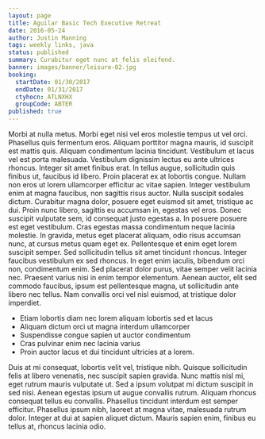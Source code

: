 ```yaml
---
layout: page
title: Aguilar Basic Tech Executive Retreat
date: 2016-05-24
author: Justin Manning
tags: weekly links, java
status: published
summary: Curabitur eget nunc at felis eleifend.
banner: images/banner/leisure-02.jpg
booking:
  startDate: 01/30/2017
  endDate: 01/31/2017
  ctyhocn: ATLNXHX
  groupCode: ABTER
published: true
---
```

Morbi at nulla metus. Morbi eget nisi vel eros molestie tempus ut vel orci. Phasellus quis fermentum eros. Aliquam porttitor magna mauris, id suscipit est mattis quis. Aliquam condimentum lacinia tincidunt. Vestibulum et lacus vel est porta malesuada. Vestibulum dignissim lectus eu ante ultrices rhoncus. Integer sit amet finibus erat. In tellus augue, sollicitudin quis finibus ut, faucibus id libero. Proin placerat ex at lobortis congue. Nullam non eros ut lorem ullamcorper efficitur ac vitae sapien. Integer vestibulum enim at magna faucibus, non sagittis risus auctor. Nulla suscipit sodales dictum. Curabitur magna dolor, posuere eget euismod sit amet, tristique ac dui.
Proin nunc libero, sagittis eu accumsan in, egestas vel eros. Donec suscipit vulputate sem, id consequat justo egestas a. In posuere posuere est eget vestibulum. Cras egestas massa condimentum neque lacinia molestie. In gravida, metus eget placerat aliquam, odio risus accumsan nunc, at cursus metus quam eget ex. Pellentesque et enim eget lorem suscipit semper. Sed sollicitudin tellus sit amet tincidunt rhoncus. Integer faucibus vestibulum ex sed rhoncus. In eget enim iaculis, bibendum orci non, condimentum enim. Sed placerat dolor purus, vitae semper velit lacinia nec. Praesent varius nisi in enim tempor elementum. Aenean auctor, elit sed commodo faucibus, ipsum est pellentesque magna, ut sollicitudin ante libero nec tellus. Nam convallis orci vel nisl euismod, at tristique dolor imperdiet.

* Etiam lobortis diam nec lorem aliquam lobortis sed et lacus
* Aliquam dictum orci ut magna interdum ullamcorper
* Suspendisse congue sapien ut auctor condimentum
* Cras pulvinar enim nec lacinia varius
* Proin auctor lacus et dui tincidunt ultricies at a lorem.

Duis at mi consequat, lobortis velit vel, tristique nibh. Quisque sollicitudin felis at libero venenatis, nec suscipit sapien gravida. Nunc mattis nisl mi, eget rutrum mauris vulputate ut. Sed a ipsum volutpat mi dictum suscipit in sed nisi. Aenean egestas ipsum ut augue convallis rutrum. Aliquam rhoncus consequat tellus eu convallis. Phasellus tincidunt interdum est semper efficitur. Phasellus ipsum nibh, laoreet at magna vitae, malesuada rutrum dolor. Integer at dui at sapien aliquet dictum. Mauris sapien enim, finibus eu tellus at, rhoncus lacinia odio.
